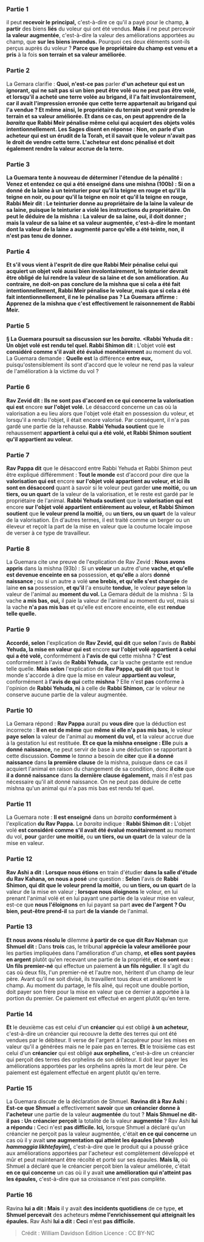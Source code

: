 
### Partie 1
il peut <b>recevoir le principal,</b> c'est-à-dire ce qu'il a payé pour le champ, <b>à partir</b> des biens <b>liés</b> du voleur qui ont été vendus. <b>Mais</b> il ne peut percevoir <b>la valeur augmentée</b>, c'est-à-dire la valeur des améliorations apportées au champ, que <b>sur les biens invendus.</b> Pourquoi ces deux éléments sont-ils perçus auprès du voleur ? <b>Parce que le propriétaire du champ est venu et a pris</b> à la fois <b>son terrain et sa valeur améliorée</b>.

### Partie 2
La Gemara clarifie : <b>Quoi, n'est-ce pas</b> parler <b>d'un acheteur qui est <b>un ignorant, qui ne sait pas si un bien peut être volé ou ne peut pas être volé,</b> et lorsqu'il a acheté une terre volée au brigand, il l'a fait involontairement, car il avait l'impression erronée que cette terre appartenait au brigand qui l'a vendue ? <b>Et même ainsi, le propriétaire du terrain peut venir prendre le terrain et sa valeur améliorée</b>. <b>Et</b> dans ce cas, on peut <b>apprendre de</b> la <i>baraita</i> que Rabbi Meir <b>pénalise même</b> celui qui acquiert des objets volés <b>intentionnellement.</b> Les Sages <b>disent</b> en réponse : <b>Non,</b> on parle <b>d'un acheteur</b> qui est <b>un érudit de la Torah, et il savait</b> que le voleur n'avait pas le droit de vendre cette terre. L'acheteur est donc pénalisé et doit également rendre la valeur accrue de la terre.

### Partie 3
La Guemara tente à nouveau de déterminer l'étendue de la pénalité : <b>Venez</b> et <b>entendez</b> ce qui a été enseigné dans une mishna (100b) : Si on a donné de la laine à un teinturier <b>pour qu'il la teigne en rouge et qu'il la teigne en noir,</b> ou pour qu'il la teigne en <b>noir et qu'il la teigne en rouge, Rabbi Meir dit :</b> Le teinturier <b>donne</b> au propriétaire de la laine la <b>valeur de sa laine,</b> puisque le teinturier a violé les instructions du propriétaire. On peut le déduire de la mishna : La <b>valeur de sa laine, oui,</b> il doit donner ; <b>mais</b> la <b>valeur de sa laine et sa valeur augmentée</b>, c'est-à-dire le montant dont la valeur de la laine a augmenté parce qu'elle a été teinte, <b>non,</b> il n'est pas tenu de donner.

### Partie 4
<b>Et s'il vous vient à l'esprit</b> de dire que Rabbi Meir <b>pénalise</b> celui qui acquiert un objet volé <b>aussi bien involontairement,</b> le teinturier devrait être <b>obligé de lui rendre</b> la <b>valeur de sa laine et de son amélioration. Au contraire,</b> ne doit-on pas <b>conclure de</b> la mishna que si cela a été fait <b>intentionnellement,</b> Rabbi Meir <b>pénalise</b> le voleur, mais que si cela a été fait <b>intentionnellement, il ne le pénalise pas</b> ? La Guemara affirme : <b>Apprenez de</b> la mishna que c'est effectivement le raisonnement de Rabbi Meir.

### Partie 5
§ La Guemara poursuit sa discussion sur les <i>baraita</i>. <Rabbi Yehuda dit : Un objet volé est rendu tel quel. Rabbi Shimon dit :</b> L'objet volé <b>est considéré comme s'il avait été évalué monétairement</b> au moment du vol. La Guemara demande : <b>Quelle est</b> la différence <b>entre eux,</b> puisqu'ostensiblement ils sont d'accord que le voleur ne rend pas la valeur de l'amélioration à la victime du vol ?

### Partie 6
<b>Rav Zevid dit : Ils ne sont pas d'accord en ce qui concerne la valorisation qui est</b> encore <b>sur l'objet volé.</b> Le désaccord concerne un cas où la valorisation a eu lieu alors que l'objet volé était en possession du voleur, et lorsqu'il a rendu l'objet, il était encore valorisé. Par conséquent, il n'a pas gardé une partie de la rehausse. <b>Rabbi Yehuda soutient</b> que le rehaussement <b>appartient à celui qui a été volé, et Rabbi Shimon soutient qu'il appartient au voleur.</b>

### Partie 7
<b>Rav Pappa dit</b> que le désaccord entre Rabbi Yehuda et Rabbi Shimon peut être expliqué différemment : <b>Tout le monde</b> est d'accord pour dire que la <b>valorisation qui est</b> encore <b>sur l'objet volé appartient au voleur, et ici ils sont en désaccord</b> quant à savoir si le voleur peut garder <b>une moitié,</b> ou <b>un tiers, ou un quart</b> de la valeur de la valorisation, et le reste est gardé par le propriétaire de l'animal. <b>Rabbi Yehuda soutient</b> que la <b>valorisation qui est</b> encore <b>sur l'objet volé appartient entièrement au voleur, et Rabbi Shimon soutient</b> que <b>le voleur prend la moitié,</b> ou <b>un tiers, ou un quart</b> de la valeur de la valorisation. En d'autres termes, il est traité comme un berger ou un éleveur et reçoit la part de la mise en valeur que la coutume locale impose de verser à ce type de travailleur.

### Partie 8
La Guemara cite une preuve de l'explication de Rav Zevid : <b>Nous avons appris</b> dans la mishna (93b) : Si un <b>voleur</b> un autre d'une <b>vache, et qu'elle est devenue enceinte en sa</b> possession, <b>et qu'elle</b> a alors <b>donné naissance ; </b> ou si un autre a volé <b>une brebis, et qu'elle s'est chargée</b> de laine <b>en sa</b> possession, <b>et qu'il</b> l'a ensuite <b>tondue,</b> le voleur <b>paye selon</b> la valeur de l'animal au <b>moment du vol. </b> La Gemara déduit de la mishna : Si la vache <b>a mis bas, oui,</b> il paie la valeur de l'animal au moment du vol, mais si la vache <b>n'a pas mis bas</b> et qu'elle est encore enceinte, elle est <b>rendue telle quelle.</b>

### Partie 9
<b>Accordé, selon</b> l'explication de <b>Rav Zevid, qui dit</b> que <b>selon</b> l'avis de <b>Rabbi Yehuda, la mise en valeur qui est</b> encore <b>sur l'objet volé appartient à celui qui a été volé,</b> conformément à <b>l'avis de qui</b> cette mishna</b> ? <b>C'est</b> conformément à l'avis de <b>Rabbi Yehuda,</b> car la vache gestante est rendue telle quelle. <b>Mais selon</b> l'explication de <b>Rav Pappa, qui dit</b> que tout le monde s'accorde à dire que la mise en valeur <b>appartient au voleur,</b> conformément à <b>l'avis de qui</b> cette <b>mishna</b> ? Elle n'est <b>pas</b> conforme à l'opinion de <b>Rabbi Yehuda, ni</b> à celle de <b>Rabbi Shimon,</b> car le voleur ne conserve aucune partie de la valeur augmentée.

### Partie 10
La Gemara répond : <b>Rav Pappa</b> aurait pu <b>vous dire</b> que la déduction est incorrecte : <b>Il en est de même</b> que <b>même si elle n'a pas mis bas,</b> le voleur <b>paye selon</b> la valeur de l'animal au <b>moment du vol,</b> et la valeur accrue due à la gestation lui est restituée. <b>Et ce que la mishna enseigne : Elle</b> puis <b>a donné naissance,</b> ne peut servir de base à une déduction se rapportant à cette discussion. <b>Comme</b> le <i>tanna</i> a besoin de <b>citer</b> que <b>il a donné naissance</b> dans <b>la première clause</b> de la mishna, puisque dans ce cas il acquiert l'animal en raison du changement de sa condition, donc <b>il cite</b> que <b>il a donné naissance</b> dans <b>la dernière clause également,</b> mais il n'est pas nécessaire qu'il ait donné naissance. On ne peut pas déduire de cette mishna qu'un animal qui n'a pas mis bas est rendu tel quel.

### Partie 11
La Guemara note : <b>Il est enseigné</b> dans un <i>baraita</i> <b>conformément</b> à l'explication <b>du Rav Pappa.</b> Le <i>baraita</i> indique : <b>Rabbi Shimon dit :</b> L'objet volé <b>est considéré comme s'il avait été évalué monétairement</b> au moment du vol, <b>pour</b> garder <b>une moitié,</b> ou <b>un tiers, ou un quart</b> de la valeur de la mise en valeur.

### Partie 12
<b>Rav Ashi a dit : Lorsque nous étions</b> en train d'étudier <b>dans la salle d'étude du Rav Kahana, on nous a posé</b> une question : <b>Selon</b> l'avis de <b>Rabbi Shimon, qui dit que le voleur prend la moitié,</b> ou <b>un tiers, ou un quart</b> de la valeur de la mise en valeur ; <b>lorsque nous éloignons</b> le voleur, en lui prenant l'animal volé et en lui payant une partie de la valeur mise en valeur, est-ce que <b>nous l'éloignons</b> en lui payant sa part <b>avec de l'argent ? Ou bien, peut-être prend-il</b> sa part <b>de la viande</b> de l'animal.

### Partie 13
<b>Et nous avons résolu le</b> dilemme <b>à partir de ce que dit Rav Naḥman</b> que <b>Shmuel dit :</b> Dans <b>trois</b> cas, le tribunal <b>apprécie la valeur améliorée</b> <b>pour</b> les parties impliquées dans l'amélioration d'un champ, <b>et elles sont payées en argent</b> plutôt qu'en recevant une partie de la propriété, <b>et ce sont eux : Un fils premier-né</b> qui effectue un paiement <b>à un fils régulier</b>. Il s'agit du cas où deux fils, l'un premier-né et l'autre non, héritent d'un champ de leur père. Avant qu'il ne soit divisé, ils travaillent tous deux et améliorent le champ. Au moment du partage, le fils aîné, qui reçoit une double portion, doit payer son frère pour la mise en valeur que ce dernier a apportée à la portion du premier. Ce paiement est effectué en argent plutôt qu'en terre.

### Partie 14
<b>Et</b> le deuxième cas est celui d'un <b>créancier</b> qui est obligé <b>à un acheteur,</b> c'est-à-dire un créancier qui recouvre la dette des terres qui ont été vendues par le débiteur. Il verse de l'argent à l'acquéreur pour les mises en valeur qu'il a générées mais ne le paie pas en terres. <b>Et</b> le troisième cas est celui d'un <b>créancier</b> qui est obligé <b>aux orphelins,</b> c'est-à-dire un créancier qui perçoit des terres des orphelins de son débiteur. Il doit leur payer les améliorations apportées par les orphelins après la mort de leur père. Ce paiement est également effectué en argent plutôt qu'en terre.

### Partie 15
La Guemara discute de la déclaration de Shmuel. <b>Ravina dit à Rav Ashi : Est-ce que Shmuel</b> a effectivement <b>savoir</b> que <b>un créancier donne à l'acheteur</b> une partie de la valeur <b>augmentée</b> du tout ? <b>Mais Shmuel ne dit-il pas : Un créancier perçoit</b> la totalité de la valeur <b>augmentée</b> ? Rav Ashi <b>lui a répondu :</b> Ceci n'est <b>pas difficile. Ici,</b> lorsque Shmuel a déclaré qu'un créancier ne perçoit pas la valeur augmentée, c'était <b>en ce qui concerne</b> un cas où il y avait <b>une augmentation qui atteint les épaules [<i>shevaḥ hammaggia likhtefayim</i>],</b> c'est-à-dire que le produit qui a poussé grâce aux améliorations apportées par l'acheteur est complètement développé et mûr et peut maintenant être récolté et porté sur ses épaules. <b>Mais là,</b> où Shmuel a déclaré que le créancier perçoit bien la valeur améliorée, c'était <b>en ce qui concerne</b> un cas où il y avait <b>une amélioration qui n'atteint pas les épaules,</b> c'est-à-dire que sa croissance n'est pas complète.

### Partie 16
Ravina <b>lui a dit : Mais</b> il y avait <b>des incidents quotidiens</b> de ce type, <b>et Shmuel percevait</b> des acheteurs <b>même l'enrichissement qui atteignait les épaules.</b> Rav Ashi <b>lui a dit : Ceci</b> n'est <b>pas difficile.</b>

>Crédit : William Davidson Edition
>Licence : CC BY-NC